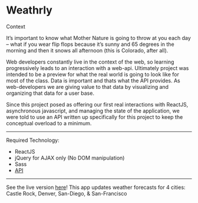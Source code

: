 # Weathrly

Context

It’s important to know what Mother Nature is going to throw at you each day – what if you wear flip flops because it’s sunny and 65 degrees in the morning and then it snows all afternoon (this is Colorado, after all).

Web developers constantly live in the context of the web, so learning progressively leads to an interaction with a web-api. Ultimately project was intended to be a preview for what the real world is going to look like for most of the class. Data is important and thats what the API provides. As web-developers we are giving value to that data by visualizing and organizing that data for a user base.

Since this project posed as offering our first real interactions with ReactJS, asynchronous javascript, and managing the state of the application, we were told to use an API written up specifically for this project to keep the conceptual overload to a minimum.

---
Required Technology:

- ReactJS
- jQuery for AJAX only (No DOM manipulation)
- Sass
- [API](http://weatherly-api.herokuapp.com/api/weather) 

---
See the live version [here](https://kswhyte.github.io/weathrly/)! This app updates weather forecasts for 4 cities: Castle Rock, Denver, San-Diego, & San-Francisco
